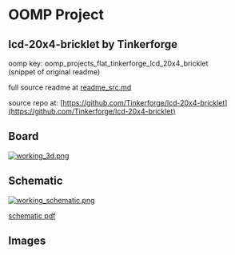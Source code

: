 # OOMP Project  
## lcd-20x4-bricklet  by Tinkerforge  
  
oomp key: oomp_projects_flat_tinkerforge_lcd_20x4_bricklet  
(snippet of original readme)  
  
  
  full source readme at [readme_src.md](readme_src.md)  
  
source repo at: [https://github.com/Tinkerforge/lcd-20x4-bricklet](https://github.com/Tinkerforge/lcd-20x4-bricklet)  
## Board  
  
[![working_3d.png](working_3d_600.png)](working_3d.png)  
## Schematic  
  
[![working_schematic.png](working_schematic_600.png)](working_schematic.png)  
  
[schematic pdf](working_schematic.pdf)  
## Images  
